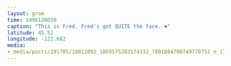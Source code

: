 ```yaml
---
layout: gram
time: 1496120650
caption: "This is Fred. Fred's got QUITE the face. ❤️"
latitude: 45.52
longitude: -122.682
media:
- media/posts/201705/18812092_1069575283174332_7801804708749770752_n_17867713039092340.jpg
---
```

